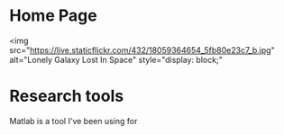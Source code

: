# Home Page
<img src="https://live.staticflickr.com/432/18059364654_5fb80e23c7_b.jpg" alt="Lonely Galaxy Lost In Space" style="display: block;"
# Research tools 
Matlab is a tool I've been using for 
